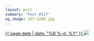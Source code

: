 ```yaml
---
layout: post
summary: 'Post #127'
og_image: 127-1280.jpg
---
```


<p>
 <time>
  <a href="/127">
   {{ page.date | date: "%B %-d, %Y" }}
  </a>
 </time>
 <a href="/127">
  <img data-taken="10/23/2013" sizes="(min-width: 700px) 50vw, calc(100vw - 2rem)" src="{{ site.assets_url }}/127-640.jpg" srcset="{{ site.assets_url }}/127-1280.jpg 1280w, {{ site.assets_url }}/127-960.jpg 960w, {{ site.assets_url }}/127-640.jpg 640w, {{ site.assets_url }}/127-320.jpg 320w"/>
 </a>
</p>

